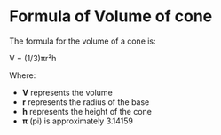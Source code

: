 # Formula of Volume of cone
The formula for the volume of a cone is:

V = (1/3)πr²h

Where:

* **V** represents the volume
* **r** represents the radius of the base
* **h** represents the height of the cone
* **π** (pi) is approximately 3.14159

